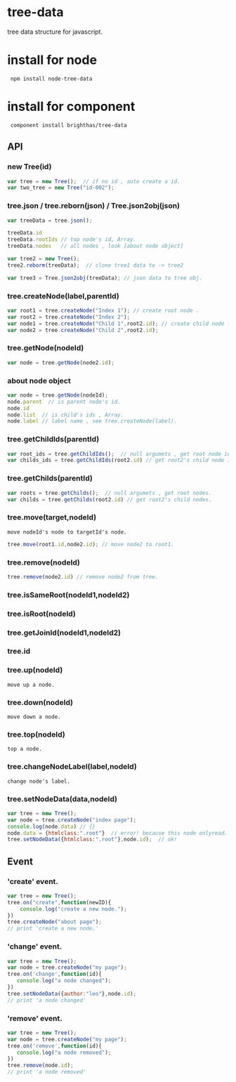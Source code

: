 tree-data
=========

tree data structure for javascript.

install for node
================

     npm install node-tree-data

install for component
=====================

     component install brighthas/tree-data

## API

### new Tree(id)

```javascript
var tree = new Tree();  // if no id , auto create a id.
var two_tree = new Tree("id-002");
```
### tree.json / tree.reborn(json) / Tree.json2obj(json)
```javascript
var treeData = tree.json();

treeData.id
treeData.rootIds // top node's id, Array.
treeData.nodes   // all nodes , look [about node object]

var tree2 = new Tree();
tree2.reborm(treeData);  // clone tree1 data to -> tree2

var tree3 = Tree.json2obj(treeData); // json data to tree obj.

```
### tree.createNode(label,parentId)

```javascript
var root1 = tree.createNode("Index 1"); // create root node .
var root2 = tree.createNode("Index 2");
var node1 = tree.createNode("Child 1",root2.id); // create child node for root2.
var node2 = tree.createNode("Child 2",root2.id);
```
### tree.getNode(nodeId)

```javascript
var node = tree.getNode(node2.id);
```
### about node object
```javascript
var node = tree.getNode(nodeId);
node.parent  // is parent node's id.
node.id
node.list  // is child's ids , Array.
node.label // label name , see tree.createNode(label).

```

### tree.getChildIds(parentId)

```javascript
var root_ids = tree.getChildIds();  // null argumets , get root node ids.
var childs_ids = tree.getChildIds(root2.id) // get root2's child node ids.
```

### tree.getChilds(parentId)

```javascript
var roots = tree.getChilds();  // null argumets , get root nodes.
var childs = tree.getChilds(root2.id) // get root2's child nodes.
```

### tree.move(target,nodeId)

    move nodeId's node to targetId's node.

```javascript
tree.move(root1.id,node2.id); // move node2 to root1.
```

### tree.remove(nodeId)
```javascript
tree.remove(node2.id) // remove node2 from tree.
```

### tree.isSameRoot(nodeId1,nodeId2)

### tree.isRoot(nodeId)

### tree.getJoinId(nodeId1,nodeId2)

### tree.id

### tree.up(nodeId)

    move up a node.

### tree.down(nodeId)

    move down a node.

### tree.top(nodeId)

    top a node.

### tree.changeNodeLabel(label,nodeId)

    change node's label.

### tree.setNodeData(data,nodeId)

```javascript
var tree = new Tree();
var node = tree.createNode("index page");
console.log(node.data) // {}
node.data = {htmlclass:".root"}  // error! because this node onlyread.
tree.setNodeData({htmlclass:".root"},node.id);  // ok!
```

## Event

### 'create' event.
```javascript
var tree = new Tree();
tree.on("create",function(newID){
    console.log("create a new node.");
})
tree.createNode("about page");
// print 'create a new node.'
```

### 'change' event.
```javascript
var tree = new Tree();
var node = tree.createNode("my page");
tree.on('change',function(id){
   console.log("a node changed");
})
tree.setNodeData({author:"leo"},node.id);
// print 'a node changed'
```
### 'remove' event.
```javascript
var tree = new Tree();
var node = tree.createNode("my page");
tree.on('remove',function(id){
   console.log("a node removed");
})
tree.remove(node.id);
// print 'a node removed'
```


